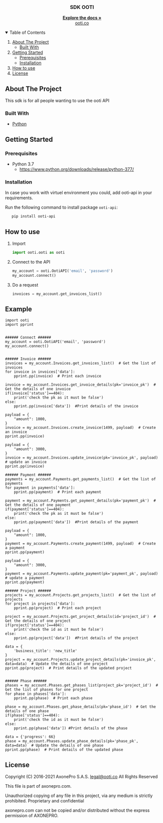 <!-- PROJECT LOGO -->
<br />
<p align="center">
  <h3 align="center">SDK OOTI</h3>

  <p align="center">
    <a href="https://github.com/axonepro/sdk-ooti/blob/master/README.md"><strong>Explore the docs »</strong></a>
    <br />
    <a href="https://ooti.co/">ooti.co</a>
  </p>
</p>


<!-- TABLE OF CONTENTS -->
<details open="open">
  <summary>Table of Contents</summary>
  <ol>
    <li>
      <a href="#about-the-project">About The Project</a>
      <ul>
        <li><a href="#built-with">Built With</a></li>
      </ul>
    </li>
    <li>
      <a href="#getting-started">Getting Started</a>
      <ul>
        <li><a href="#prerequisites">Prerequisites</a></li>
        <li><a href="#installation">Installation</a></li>
      </ul>
    </li>
    <li>
      <a href="#how-to-use">How to use</a>
    </li>
    <li><a href="#license">License</a></li>
  </ol>
</details>



<!-- ABOUT THE PROJECT -->
## About The Project

This sdk is for all people wanting to use the ooti API


### Built With

* [Python](https://www.python.org/)


<!-- GETTING STARTED -->
## Getting Started

### Prerequisites

* Python 3.7
  - https://www.python.org/downloads/release/python-377/


### Installation
In case you work with virtuel environment you could, add ooti-api in your requirements.

Run  the following command to install package ```ooti-api```:
```sh
   pip install ooti-api
```

<!-- HOW TO USE -->
## How to use

1. Import
   ```py
   import ooti.ooti as ooti
   ```
2. Connect to the API
   ```py
   my_account = ooti.OotiAPI('email', 'password')
   my_account.connect()
   ```
3. Do a request
   ```py
   invoices = my_account.get_invoices_list()
   ``` 

## Example

```
import ooti
import pprint


###### Connect ######
my_account = ooti.OotiAPI('email', 'password')
my_account.connect()


###### Invoice ######
invoices = my_account.Invoices.get_invoices_list()  # Get the list of invoices
for invoice in invoices['data']:
    pprint.pp(invoice)  # Print each invoice

invoice = my_account.Invoices.get_invoice_details(pk='invoice_pk')  # Get the details of one invoice
if(invoice['status']==404):
    print('check the pk as it must be false')
else:
    pprint.pp(invoice['data'])  #Print details of the invoice

payload = {
    "amount": 1000,
}
invoice = my_account.Invoices.create_invoice(1499, payload)  # Create an invoice
pprint.pp(invoice)

payload = {
    "amount": 3000,
}
invoice = my_account.Invoices.update_invoice(pk='invoice_pk', payload)  # update an invoice
pprint.pp(invoice)

###### Payment ######
payments = my_account.Payments.get_payments_list()  # Get the list of payments
for payment in payments['data']:
    pprint.pp(payment)  # Print each payment

payment = my_account.Payments.get_payment_details(pk='payment_pk')  # Get the details of one payment
if(payment['status']==404):
    print('check the pk as it must be false')
else:
    pprint.pp(payment['data'])  #Print details of the payment

payload = {
    "amount": 1000,
}
payment = my_account.Payments.create_payment(1499, payload)  # Create a payment
pprint.pp(payment)

payload = {
    "amount": 3000,
}
payment = my_account.Payments.update_payment(pk='payment_pk', payload)  # update a payment
pprint.pp(payment)

###### Project ######
projects = my_account.Projects.get_projects_list()  # Get the list of projects
for project in projects['data']:
    pprint.pp(project)  # Print each project

project = my_account.Projects.get_project_details(id='project_id')  # Get the details of one project
if(project['status']==404):
    print('check the id as it must be false')
else:
    pprint.pp(project['data'])  #Print details of the project

data = {
    'business_title': 'new_title'
}
project = my_account.Projects.update_project_details(pk='invoice_pk', data=data)  # Update the details of one project
pprint.pp(project)  # Print details of the updated project


###### Phase ######
phases = my_account.Phases.get_phases_list(project_pk='project_id')  # Get the list of phases for one project
for phase in phases['data']:
    pprint.pp(phase)  # Print each phase

phase = my_account.Phases.get_phase_details(pk='phase_id')  # Get the details of one phase
if(phase['status']==404):
    print('check the id as it must be false')
else:
    pprint.pp(phase['data']) #Print details of the phase

data = {'progress': 66}
phase = my_account.Phases.update_phase_details(pk='phase_pk', data=data)  # Update the details of one phase
pprint.pp(phase)  # Print details of the updated phase
```

<!-- LICENSE -->
## License

Copyright (C) 2016-2021 AxonePro S.A.S. legal@ooti.co All Rights Reserved

This file is part of axonepro.com.

Unauthorized copying of any file in this project, via any medium is strictly prohibited. Proprietary and confidential

axonepro.com can not be copied and/or distributed without the express permission of AXONEPRO.

